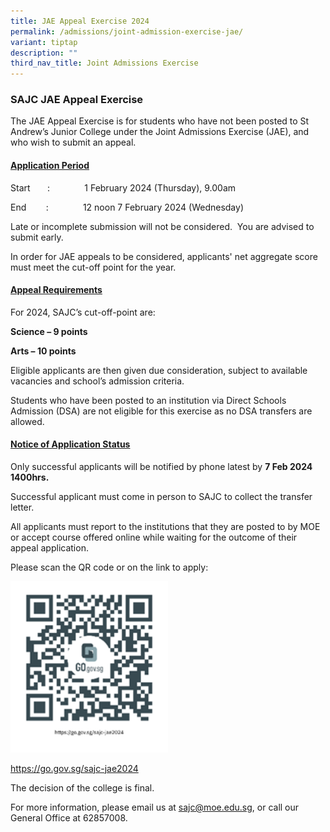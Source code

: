 ```yaml
---
title: JAE Appeal Exercise 2024
permalink: /admissions/joint-admission-exercise-jae/
variant: tiptap
description: ""
third_nav_title: Joint Admissions Exercise
---
```

<h3><strong>SAJC JAE Appeal Exercise</strong></h3>
<p>The JAE Appeal Exercise is for students who have not been posted to St
Andrew’s Junior College under the Joint Admissions Exercise (JAE), and
who wish to submit an appeal.</p>
<p></p>
<h4><u>Application Period</u></h4>
<p>Start&nbsp;&nbsp;&nbsp;&nbsp;&nbsp;&nbsp; :&nbsp;&nbsp;&nbsp;&nbsp;&nbsp;&nbsp;&nbsp;&nbsp;&nbsp;&nbsp;&nbsp;&nbsp;&nbsp;
1 February 2024 (Thursday), 9.00am</p>
<p>End&nbsp;&nbsp;&nbsp;&nbsp;&nbsp;&nbsp;&nbsp; :&nbsp;&nbsp;&nbsp;&nbsp;&nbsp;&nbsp;&nbsp;&nbsp;&nbsp;&nbsp;&nbsp;&nbsp;&nbsp;
12 noon 7 February 2024 (Wednesday)</p>
<p>Late or incomplete submission will not be considered. &nbsp;You are advised
to submit early.</p>
<p>In order for JAE appeals to be considered, applicants' net aggregate score
must meet the cut-off point for the year.</p>
<h4><u>Appeal Requirements</u></h4>
<p>For 2024, SAJC’s cut-off-point are:</p>
<p><strong>Science – 9 points</strong>
</p>
<p><strong>Arts – 10 points</strong>
</p>
<p>Eligible applicants are then given due consideration, subject to available
vacancies and school’s admission criteria.</p>
<p>Students who have been posted to an institution via Direct Schools Admission
(DSA) are not eligible for this exercise as no DSA transfers are allowed.</p>
<p></p>
<h4><u>Notice of Application Status</u></h4>
<p>Only successful applicants will be notified by phone latest by <strong>7 Feb 2024 1400hrs.</strong>
</p>
<p>Successful applicant must come in person to SAJC to collect the transfer
letter.&nbsp;</p>
<p>All applicants must report to the institutions that they are posted to
by MOE or accept course offered online while waiting for the outcome of
their appeal application.</p>
<p>Please scan the QR code or on the link to apply:
<br>
</p>
<div class="isomer-image-wrapper">
<img style="width: 50%;" height="auto" width="100%" alt="" src="/images/QR Codes/JAE Appeal 2024/jae_appeal_2024.png">
</div>
<p><a href="https://go.gov.sg/sajc-jae2024" rel="noopener noreferrer nofollow" target="_blank">https://go.gov.sg/sajc-jae2024</a>
</p>
<p></p>
<p>The decision of the college is final.</p>
<p>For more information, please email us at <a href="sajc@moe.edu.sg" rel="noopener noreferrer nofollow" target="_blank">sajc@moe.edu.sg</a>, or call our General Office
at 62857008.</p>